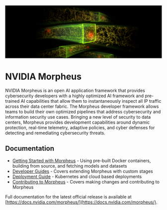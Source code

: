 <!--
SPDX-FileCopyrightText: Copyright (c) 2022, NVIDIA CORPORATION & AFFILIATES. All rights reserved.
SPDX-License-Identifier: Apache-2.0

Licensed under the Apache License, Version 2.0 (the "License");
you may not use this file except in compliance with the License.
You may obtain a copy of the License at

http://www.apache.org/licenses/LICENSE-2.0

Unless required by applicable law or agreed to in writing, software
distributed under the License is distributed on an "AS IS" BASIS,
WITHOUT WARRANTIES OR CONDITIONS OF ANY KIND, either express or implied.
See the License for the specific language governing permissions and
limitations under the License.
-->

![NVIDIA Morpheus](./img/morpheus-banner.png "Morpheus banner image")

# NVIDIA Morpheus

NVIDIA Morpheus is an open AI application framework that provides cybersecurity developers with a highly optimized AI framework and pre-trained AI capabilities that allow them to instantaneously inspect all IP traffic across their data center fabric. The Morpheus developer framework allows teams to build their own optimized pipelines that address cybersecurity and information security use cases. Bringing a new level of security to data centers, Morpheus provides development capabilities around dynamic protection, real-time telemetry, adaptive policies, and cyber defenses for detecting and remediating cybersecurity threats.

## Documentation
* [Getting Started with Morpheus](./docs/source/getting_started.md) - Using pre-built Docker containers, building from source, and fetching models and datasets
* [Developer Guides](./docs/source/developer_guide/guides.md) - Covers extending Morpheus with custom stages
* [Deployment Guide](./docs/source/morpheus_quickstart_guide.md) - Kubernetes and cloud based deployments
* [Contributing to Morpheus](./CONTRIBUTING.md) - Covers making changes and contributing to Morpheus

Full documentation for the latest official release is available at [https://docs.nvidia.com/morpheus/](https://docs.nvidia.com/morpheus/).
